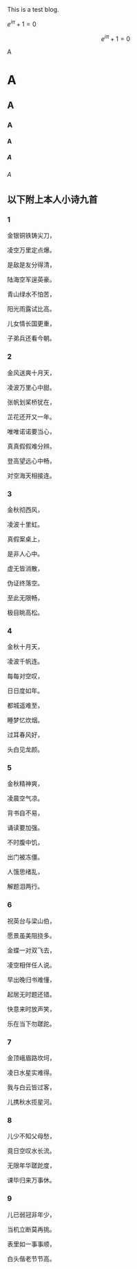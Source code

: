 <head>
    <script src="https://cdn.mathjax.org/mathjax/latest/MathJax.js?config=TeX-AMS-MML_HTMLorMML" type="text/javascript"></script>
    <script type="text/x-mathjax-config">
        MathJax.Hub.Config({
            tex2jax: {
            skipTags: ['script', 'noscript', 'style', 'textarea', 'pre'],
            inlineMath: [['$','$']]
            }
        });
    </script>
</head>
This is a test blog.

$e ^ {i\pi} + 1 = 0$

$$ e^{i\pi}+1=0 $$

A

# A

## A

### A

#### A

##### A

###### A

## 以下附上本人小诗九首

### 1

金银铜铁铸尖刀，

凌空万里定点爆。

是敌是友分得清，

陆海空军逞英豪。

青山绿水不怕苦，

阳光雨露试比高。

儿女情长国更重，

子弟兵还看今朝。

### 2

金风送爽十月天，

凌波万里心中甜。

张帆划桨桥犹在，

芷花还开又一年。

唯唯诺诺要当心，

真真假假难分辨。

登高望远心中畅，

对空海天相接连。

### 3

金秋彻西风，

凌波十里虹。

真假案桌上，

是非人心中。

虚无皆消散，

伪证终落空。

至此无限畅，

极目眺高松。

### 4

金秋十月天，

凌波千帆连。

每每对空叹，

日日度如年。

都城遥难至，

睡梦忆炊烟。

过耳春风好，

头白见龙颜。

### 5

金秋精神爽，

凌晨空气凉。

背书自不易，

诵读要加强。

不时腹中饥，

出门被冻僵。

人饿思绪乱，

解题泪两行。

### 6

祝英台与梁山伯，

愿景虽美阻挠多。

金蝶一对双飞去，

凌空相伴任人说。

早出晚归书难懂，

起居无时题还错。

快意来时放声笑，

乐在当下勿蹉跎。

### 7

金顶峨眉路坎坷，

凌日水星实难得。

我与白云皆过客，

儿携秋水揽星河。

### 8

儿少不知父母愁，

竟日空叹水长流。

无限年华蹉跎度，

课毕归来万事休。

### 9

儿已弱冠非年少，

当机立断莫再挑。

表里如一事事顺，

白头偕老节节高。


<script src="https://giscus.app/client.js"
        data-repo="LuOH3/LuOH3.github.io"
        data-repo-id="MDEwOlJlcG9zaXRvcnk0MDcyNDI4NzU="
        data-category="Announcements"
        data-category-id="DIC_kwDOGEYIe84CXL2M"
        data-mapping="pathname"
        data-strict="0"
        data-reactions-enabled="1"
        data-emit-metadata="0"
        data-input-position="top"
        data-theme="light"
        data-lang="zh-CN"
        crossorigin="anonymous"
        async>
</script>











